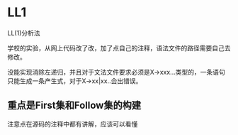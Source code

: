# LL1
LL(1)分析法

学校的实验，从网上代码改了改，加了点自己的注释，语法文件的路径需要自己去修改。

没能实现消除左递归，并且对于文法文件要求必须是X->xxx...类型的，一条语句只能生成一条产生式，对于X->xx|xx..会出错误。

## 重点是First集和Follow集的构建
注意点在源码的注释中都有讲解，应该可以看懂
